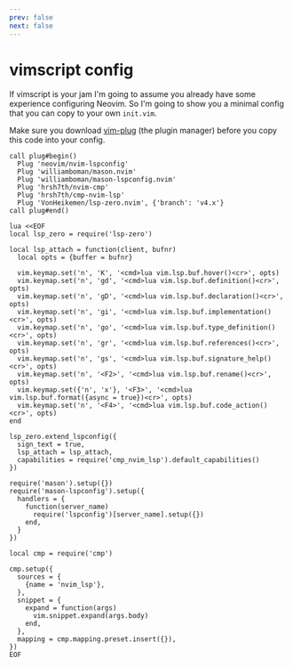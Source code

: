 ```yaml
---
prev: false
next: false
---
```


# vimscript config

If vimscript is your jam I'm going to assume you already have some experience configuring Neovim. So I'm going to show you a minimal config that you can copy to your own `init.vim`.

Make sure you download [vim-plug](https://github.com/junegunn/vim-plug) (the plugin manager) before you copy this code into your config.

```vim
call plug#begin()
  Plug 'neovim/nvim-lspconfig'
  Plug 'williamboman/mason.nvim'
  Plug 'williamboman/mason-lspconfig.nvim'
  Plug 'hrsh7th/nvim-cmp'
  Plug 'hrsh7th/cmp-nvim-lsp'
  Plug 'VonHeikemen/lsp-zero.nvim', {'branch': 'v4.x'}
call plug#end()

lua <<EOF
local lsp_zero = require('lsp-zero')

local lsp_attach = function(client, bufnr)
  local opts = {buffer = bufnr}

  vim.keymap.set('n', 'K', '<cmd>lua vim.lsp.buf.hover()<cr>', opts)
  vim.keymap.set('n', 'gd', '<cmd>lua vim.lsp.buf.definition()<cr>', opts)
  vim.keymap.set('n', 'gD', '<cmd>lua vim.lsp.buf.declaration()<cr>', opts)
  vim.keymap.set('n', 'gi', '<cmd>lua vim.lsp.buf.implementation()<cr>', opts)
  vim.keymap.set('n', 'go', '<cmd>lua vim.lsp.buf.type_definition()<cr>', opts)
  vim.keymap.set('n', 'gr', '<cmd>lua vim.lsp.buf.references()<cr>', opts)
  vim.keymap.set('n', 'gs', '<cmd>lua vim.lsp.buf.signature_help()<cr>', opts)
  vim.keymap.set('n', '<F2>', '<cmd>lua vim.lsp.buf.rename()<cr>', opts)
  vim.keymap.set({'n', 'x'}, '<F3>', '<cmd>lua vim.lsp.buf.format({async = true})<cr>', opts)
  vim.keymap.set('n', '<F4>', '<cmd>lua vim.lsp.buf.code_action()<cr>', opts)
end

lsp_zero.extend_lspconfig({
  sign_text = true,
  lsp_attach = lsp_attach,
  capabilities = require('cmp_nvim_lsp').default_capabilities()
})

require('mason').setup({})
require('mason-lspconfig').setup({
  handlers = {
    function(server_name)
      require('lspconfig')[server_name].setup({})
    end,
  }
})

local cmp = require('cmp')

cmp.setup({
  sources = {
    {name = 'nvim_lsp'},
  },
  snippet = {
    expand = function(args)
      vim.snippet.expand(args.body)
    end,
  },
  mapping = cmp.mapping.preset.insert({}),
})
EOF
```

